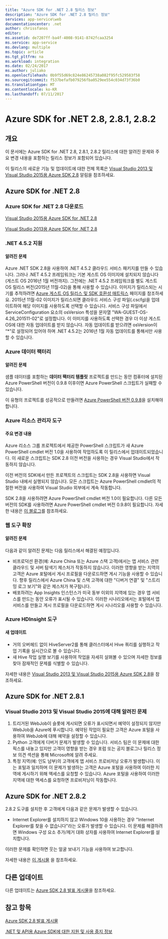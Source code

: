 ```yaml
---
title: "Azure SDK for .NET 2.8 릴리스 정보"
description: "Azure SDK for .NET 2.8 릴리스 정보"
services: app-service\web
documentationcenter: .net
author: chrissfanos
editor: 
ms.assetid: de7207ff-ba4f-4008-9141-8742fcaa3254
ms.service: app-service
ms.devlang: multiple
ms.topic: article
ms.tgt_pltfrm: na
ms.workload: integration
ms.date: 02/24/2017
ms.author: juliako
ms.openlocfilehash: 0b9f55d69c824e86245738a082f95fc529583f58
ms.sourcegitcommit: f537befafb079256fba0529ee554c034d73f36b0
ms.translationtype: MT
ms.contentlocale: ko-KR
ms.lasthandoff: 07/11/2017
---
```

# <a name="azure-sdk-for-net-28-281-and-282"></a>Azure SDK for .NET 2.8, 2.8.1, 2.8.2
## <a name="overview"></a>개요
이 문서에는 Azure SDK for .NET 2.8, 2.8.1, 2.8.2 릴리스에 대한 알려진 문제와 주요 변경 내용을 포함하는 릴리스 정보가 포함되어 있습니다. 

이 릴리스의 새로운 기능 및 업데이트에 대한 전체 목록은 [Visual Studio 2013 및 Visual Studio 2015용 Azure SDK 2.8](https://azure.microsoft.com/blog/announcing-the-azure-sdk-2-8-for-net/) 알림을 참조하세요. 

## <a name="azure-sdk-for-net-28"></a>Azure SDK for .NET 2.8
### <a name="download-azure-sdk-for-net-28"></a>Azure SDK for .NET 2.8 다운로드
[Visual Studio 2015용 Azure SDK for .NET 2.8](http://go.microsoft.com/fwlink/?LinkId=699285) 

[Visual Studio 2013용 Azure SDK for .NET 2.8](http://go.microsoft.com/fwlink/?LinkId=699287)

### <a name="net-452-support"></a>.NET 4.5.2 지원
#### <a name="known-issues"></a>알려진 문제
Azure .NET SDK 2.8을 사용하여 .NET 4.5.2 클라우드 서비스 패키지를 만들 수 있습니다. 그러나 .NET 4.5.2 프레임워크는 기본 게스트 OS 이미지에 설치되지 않습니다(게스트 OS 2016년 1월 버전까지). 그전에는 .NET 4.5.2 프레임워크를 별도 게스트 OS 릴리스 버전(2015년 11월-02)을 통해 사용할 수 있습니다. 이미지가 릴리스되는 시기를 추적하려면 [Azure 게스트 OS 릴리스 및 SDK 호환성 매트릭스](../cloud-services/cloud-services-guestos-update-matrix.md) 페이지를 참조하세요.  2015년 11월-02 이미지가 릴리스되면 클라우드 서비스 구성 파일(.cscfg)을 업데이트하여 해당 이미지를 사용하도록 선택할 수 있습니다. 서비스 구성 파일에서 ServiceConfiguration 요소의 osVersion 특성을 문자열 "WA-GUEST-OS-4.26_201511-02"로 설정합니다. 이 이미지를 사용하도록 선택한 경우 더 이상 게스트 OS에 대한 자동 업데이트를 받지 않습니다. 자동 업데이트를 받으려면 osVersion이 “*”로 설정되어 있어야 하며 .NET 4.5.2는 2016년 1월 자동 업데이트를 통해서만 사용할 수 있습니다.

### <a name="azure-data-factory"></a>Azure 데이터 팩터리
#### <a name="known-issues"></a>알려진 문제
샘플 데이터를 포함하는 **데이터 팩터리 템플릿** 프로젝트를 만드는 동안 컴퓨터에 설치된 Azure PowerShell 버전이 0.9.8 이후이면 Azure PowerShell 스크립트가 실패할 수 있습니다.

이 유형의 프로젝트를 성공적으로 만들려면 [Azure PowerShell 버전 0.9.8](https://github.com/Azure/azure-powershell/releases/download/v0.9.8-September2015/azure-powershell.0.9.8.msi)을 설치해야 합니다.

### <a name="azure-resource-manager-tools"></a>Azure 리소스 관리자 도구
#### <a name="breaking-changes"></a>주요 변경 내용
Azure 리소스 그룹 프로젝트에서 제공한 PowerShell 스크립트가 새 Azure PowerShell cmdlet 버전 1.0을 사용하여 작업하도록 이 릴리스에서 업데이트되었습니다.  이 새로운 스크립트는 SDK 2.8 이전 버전을 사용하는 경우 Visual Studio에서 작동하지 않습니다.  

이전 버전의 SDK에서 만든 프로젝트의 스크립트는 SDK 2.8을 사용하면 Visual Studio 내에서 실행되지 않습니다.  모든 스크립트는 Azure PowerShell cmdlet의 적절한 버전을 사용하여 Visual Studio 외부에서 계속 작동합니다.  

SDK 2.8을 사용하려면 Azure PowerShell cmdlet 버전 1.0이 필요합니다.  다른 모든 버전의 SDK를 사용하려면 Azure PowerShell cmdlet 버전 0.9.8이 필요합니다.  자세한 내용은 [이 블로그](http://go.microsoft.com/fwlink/?LinkID=623011)를 참조하세요.

### <a name="web-tools-extensions"></a>웹 도구 확장
#### <a name="known-issues"></a>알려진 문제
다음과 같이 알려진 문제는 다음 릴리스에서 해결된 예정입니다.

* 비프로덕션 환경(예: Azure China 또는 Azure 스택 고객)에서는 앱 서비스 관련 클라우드 및 서버 탐색기 제스처가 작동하지 않습니다. 이러한 영향을 받는 지역의 고객은 Azure 포털에서 게시 프로필을 다운로드하면 게시 기능을 사용할 수 있습니다. 향후 릴리스에서 Azure China 및 스택 고객에 대한 "디버거 연결" 및 "스트리밍 로그 보기"와 같은 제스처가 복구됩니다. 
* 배포하려는 App Insights 인스턴스가 미국 동부 이외의 지역에 있는 경우 앱 서비스를 만드는 동안 오류가 표시될 수 있습니다. 이러한 시나리오에서는 포털에서 앱 서비스를 만들고 게시 프로필을 다운로드하면 게시 시나리오를 사용할 수 있습니다. 

### <a name="azure-hdinsight-tools"></a>Azure HDInsight 도구
#### <a name="new-updates"></a>새 업데이트
* 거의 오버헤드 없이 HiveServer2를 통해 클러스터에서 Hive 쿼리를 실행하고 작업 기록을 실시간으로 볼 수 있습니다.
* 새 Hive 작업 실행 보기를 사용하여 작업을 자세히 살펴볼 수 있으며 자세한 정보를 찾아 잠재적인 문제를 식별할 수 있습니다.

자세한 내용은 [Visual Studio 2013 및 Visual Studio 2015용 Azure SDK 2.8](https://azure.microsoft.com/blog/announcing-the-azure-sdk-2-8-for-net/)을 참조하세요. 

## <a name="azure-sdk-for-net-281"></a>Azure SDK for .NET 2.8.1
### <a name="known-issues-for-visual-studio-2013-and-visual-studio-2015"></a>Visual Studio 2013 및 Visual Studio 2015에 대해 알려진 문제
1. 트리거된 WebJob이 슬롯에 게시되면 오류가 표시되면서 예약이 설정되지 않지만 WebJob을 Azure에 푸시합니다. 예약된 작업이 필요한 고객은 Azure 포털을 사용하여 WebJob에 대해 예약을 설정할 수 있습니다. 
2. Python 고객에게 디버거 문제가 발생할 수 있습니다. 서비스 팀은 이 문제에 대한 픽스를 내놓고 있지만 고객이 영향을 받는 경우 포럼 또는 공지 블로그나 릴리스 정보 의견 섹션을 통해 Microsoft에 알려 주세요. 
3. 특정 지역(예: 인도 남부)의 고객에게 앱 서비스 프로비저닝 오류가 발생합니다. 이는 포털과 일치하며 이 문제가 발생하는 고객은 Azure 포털을 사용하여 이러한 지역에 게시하기 위해 액세스를 요청할 수 있습니다. Azure 포털을 사용하여 이러한 지역에 대한 액세스를 요청하면 프로비저닝이 작동합니다. 

## <a name="azure-sdk-for-net-282"></a>Azure SDK for .NET 2.8.2
2.8.2 도구를 설치한 후 고객에게 다음과 같은 문제가 발생할 수 있습니다.         

* Internet Explorer를 설치하지 않고 Windows 10을 사용하는 경우 "Internet Explorer를 찾을 수 없습니다"라는 오류가 발생할 수 있습니다.
  이 문제를 해결하려면 Windows 구성 요소 추가/제거 대화 상자를 사용하여 Internet Explorer를 설치합니다.

이러한 문제를 확인하면 웃는 얼굴 보내기 기능을 사용하여 보고합니다.

자세한 내용은 [이 게시물](https://azure.microsoft.com/blog/announcing-azure-sdk-2-8-2-for-net/) 을 참조하세요.

## <a name="other-updates"></a>다른 업데이트
다른 업데이트는 [Azure SDK 2.8 발표 게시물](https://azure.microsoft.com/blog/announcing-the-azure-sdk-2-8-for-net/)을 참조하세요.

## <a name="also-see"></a>참고 항목
[Azure SDK 2.8 발표 게시물](https://azure.microsoft.com/blog/announcing-the-azure-sdk-2-8-for-net/)

[.NET 및 API용 Azure SDK에 대한 지원 및 사용 중지 정보](https://msdn.microsoft.com/library/azure/dn479282.aspx)

